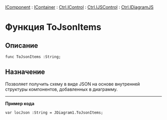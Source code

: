 ﻿---
Link: .Ctrl.IDiagramJS.@ToJsonItems
---

[IComponent](topic:Com.Custom.ComClasses.IComponent.Default) :
[IContainer](topic:Com.Custom.ComClasses.IContainer.Default) :
[Ctrl.IControl](topic:Com.Custom.ComClasses.Ctrl.IControl.Default) :
[Ctrl.IJSControl](topic:Com.Custom.ComClasses.Ctrl.IJSControl.Default) :
[Ctrl.IDiagramJS](Default)

# Функция ToJsonItems

## Описание

    func ToJsonItems :String;

## Назначение

Позволяет получить схему в виде JSON на основе внутренней структуры компонентов, добавленных в диаграмму.

---

<b>Пример кода</b>

    var locJson :String = JDiagram1.ToJsonItems;